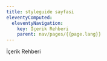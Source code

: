 ```yaml
---
title: styleguide sayfasi
eleventyComputed:
  eleventyNavigation:
    key: İçerik Rehberi
    parent: nav/pages/{{page.lang}}
---
```


İçerik Rehberi
